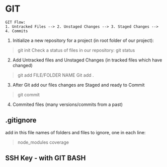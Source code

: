 # GIT

    GIT Flow:
    1. Untracked Files --> 2. Unstaged Changes --> 3. Staged Changes --> 4. Commits

1. Initialize a new repository for a project (in root folder of our project):
> git init
    Check a status of files in our repository:
> git status

2. Add Untracked files and Unstaged Changes (in tracked files which have changed)
> git add FILE/FOLDER NAME
> Git add .

3. After Git add our files changes are Staged and ready to Commit
> git commit

4. Commited files (many versions/commits from a past)


## .gitignore
add in this file names of folders and files to ignore, one in each line:
> node_modules
> coverage

## SSH Key - with GIT BASH
